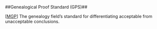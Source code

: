 ##Genealogical Proof Standard (GPS)##	

\[[MGP](SOURCES.md#MGP)\] The genealogy field’s standard for differentiating 	acceptable from unacceptable conclusions.
